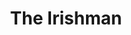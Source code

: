 ---
title: "The Irishman"
year: 2019
rating: 3
stars: "★★★"
rewatched: false
permalink: "the-irishman-2019"
watched_on: 2019-11-30
---